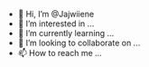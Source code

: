 - 👋 Hi, I’m @Jajwiiene
- 👀 I’m interested in ...
- 🌱 I’m currently learning ...
- 💞️ I’m looking to collaborate on ...
- 📫 How to reach me ...

<!---
Jajwiiene/Jajwiiene is a ✨ special ✨ repository because its `README.md` (this file) appears on your GitHub profile.
You can click the Preview link to take a look at your changes.
--->
